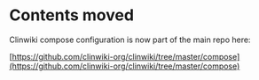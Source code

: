 # Contents moved
Clinwiki compose configuration is now part of the main repo here:  

[https://github.com/clinwiki-org/clinwiki/tree/master/compose](https://github.com/clinwiki-org/clinwiki/tree/master/compose)

